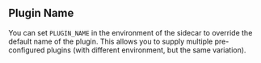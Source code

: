 ## Plugin Name

You can set `PLUGIN_NAME` in the environment of the sidecar to override the default name of the plugin. This allows you to supply multiple pre-configured plugins (with different environment, but the same variation).

